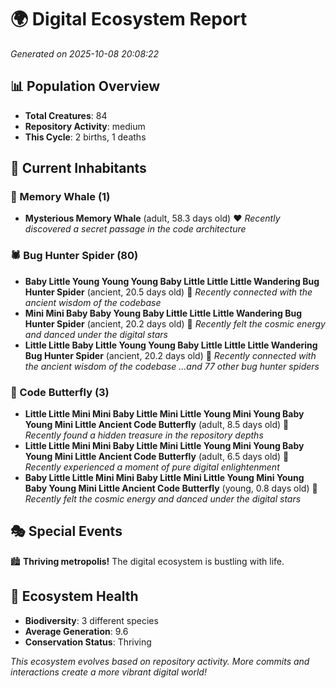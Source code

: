 # 🌍 Digital Ecosystem Report
*Generated on 2025-10-08 20:08:22*

## 📊 Population Overview
- **Total Creatures**: 84
- **Repository Activity**: medium
- **This Cycle**: 2 births, 1 deaths

## 👥 Current Inhabitants

### 🐋 Memory Whale (1)
- **Mysterious Memory Whale** (adult, 58.3 days old) ❤️
  *Recently discovered a secret passage in the code architecture*

### 🕷️ Bug Hunter Spider (80)
- **Baby Little Young Young Young Baby Little Little Little Wandering Bug Hunter Spider** (ancient, 20.5 days old) 💛
  *Recently connected with the ancient wisdom of the codebase*
- **Mini Mini Baby Baby Young Baby Little Little Little Wandering Bug Hunter Spider** (ancient, 20.2 days old) 💚
  *Recently felt the cosmic energy and danced under the digital stars*
- **Little Little Baby Little Young Young Baby Little Little Little Wandering Bug Hunter Spider** (ancient, 20.2 days old) 💛
  *Recently connected with the ancient wisdom of the codebase*
  *...and 77 other bug hunter spiders*

### 🦋 Code Butterfly (3)
- **Little Little Mini Mini Baby Little Mini Little Young Mini Young Baby Young Mini Little Ancient Code Butterfly** (adult, 8.5 days old) 💚
  *Recently found a hidden treasure in the repository depths*
- **Little Little Mini Mini Baby Little Mini Little Young Mini Young Baby Young Mini Little Ancient Code Butterfly** (adult, 6.5 days old) 💚
  *Recently experienced a moment of pure digital enlightenment*
- **Baby Little Little Mini Mini Baby Little Mini Little Young Mini Young Baby Young Mini Little Ancient Code Butterfly** (young, 0.8 days old) 💚
  *Recently felt the cosmic energy and danced under the digital stars*

## 🎭 Special Events

🏙️ **Thriving metropolis!** The digital ecosystem is bustling with life.

## 🔬 Ecosystem Health
- **Biodiversity**: 3 different species
- **Average Generation**: 9.6
- **Conservation Status**: Thriving

*This ecosystem evolves based on repository activity. More commits and interactions create a more vibrant digital world!*